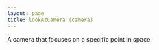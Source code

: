 ```yaml
---
layout: page
title: lookAtCamera (camera)
---
```


A camera that focuses on a specific point in space.
